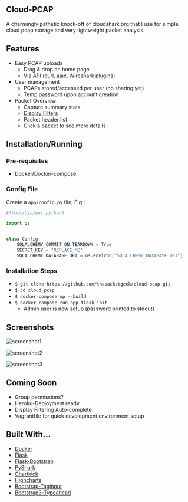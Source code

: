 ## Cloud-PCAP

A charmingly pathetic knock-off of cloudshark.org that I use for simple cloud pcap storage and very lightweight packet analysis.

## Features

* Easy PCAP uploads
	* Drag & drop on home page
	* Via API (curl, ajax, Wireshark plugins)
* User management
    * PCAPs stored/accessed per user (no sharing yet)
    * Temp password upon account creation
* Packet Overview
    * Capture summary stats
    * [Display Filters](http://wiki.wireshark.org/DisplayFilters)
    * Packet header list
    * Click a packet to see more details 

## Installation/Running

### Pre-requisites
- Docker/Docker-compose

### Config File
Create a `app/config.py` file, E.g.:
```python
#!/usr/bin/env python3

import os


class Config:
    SQLALCHEMY_COMMIT_ON_TEARDOWN = True
    SECRET_KEY = "REPLACE_ME"
    SQLALCHEMY_DATABASE_URI = os.environ["SQLALCHEMY_DATABASE_URI"]

```

### Installation Steps

* `$ git clone https://github.com/thepacketgeek/cloud-pcap.git`
* `$ cd cloud_pcap`
* `$ docker-compose up --build`
* `$ docker-compose run app flask init`
   	* Admin user is now setup (password printed to stdout)

## Screenshots

![screenshot1](docs/cloud-pcap1.png "Screenshot #1")

![screenshot2](docs/cloud-pcap2.png "Screenshot #2")

![screenshot3](docs/cloud-pcap3.png "Screenshot #3")

## Coming Soon

* Group permissions?
* Heroku-Deployment ready
* Display Filtering Auto-complete
* Vagrantfile for quick development environment setup


## Built With...

* [Docker](http://docker.com)
* [Flask](http://flask.pocoo.org)
* [Flask-Bootstrap](http://pythonhosted.org/Flask-Bootstrap/)
* [PyShark](http://kiminewt.github.io/pyshark/)
* [Chartkick](https://github.com/mher/chartkick.py)
* [Highcharts](http://api.highcharts.com/highcharts)
* [Bootstrap-Taginput](http://timschlechter.github.io/bootstrap-tagsinput/examples/)
* [Bootstrap3-Typeahead](https://github.com/bassjobsen/Bootstrap-3-Typeahead)

